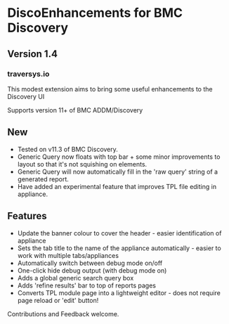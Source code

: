 # DiscoEnhancements for BMC Discovery
## Version 1.4
### traversys.io

This modest extension aims to bring some useful enhancements to the Discovery UI

Supports version 11+ of BMC ADDM/Discovery

## New
* Tested on v11.3 of BMC Discovery.
* Generic Query now floats with top bar + some minor improvements to layout so that it's not squishing on elements.
* Generic Query will now automatically fill in the 'raw query' string of a generated report.
* Have added an experimental feature that improves TPL file editing in appliance.

## Features

* Update the banner colour to cover the header - easier identification of appliance
* Sets the tab title to the name of the appliance automatically - easier to work with multiple tabs/appliances
* Automatically switch between debug mode on/off
* One-click hide debug output (with debug mode on)
* Adds a global generic search query box
* Adds 'refine results' bar to top of reports pages
* Converts TPL module page into a lightweight editor - does not require page reload or 'edit' button!

Contributions and Feedback welcome.
